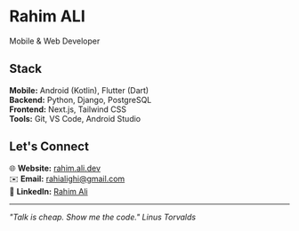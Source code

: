 # Rahim ALI
Mobile & Web Developer

## Stack
**Mobile:** Android (Kotlin), Flutter (Dart)  
**Backend:** Python, Django, PostgreSQL  
**Frontend:** Next.js, Tailwind CSS  
**Tools:** Git, VS Code, Android Studio

## Let's Connect
🌐 **Website:** [rahim.ali.dev](https://rahim-ali-dev.vercel.app/)  
✉️ **Email:** [rahialighi@gmail.com](mailto:rahialighi@gmail.com)  
🔗 **LinkedIn:** [Rahim Ali](http://www.linkedin.com/in/rahim-ali-a6003226b)

---
*"Talk is cheap. Show me the code." Linus Torvalds*
